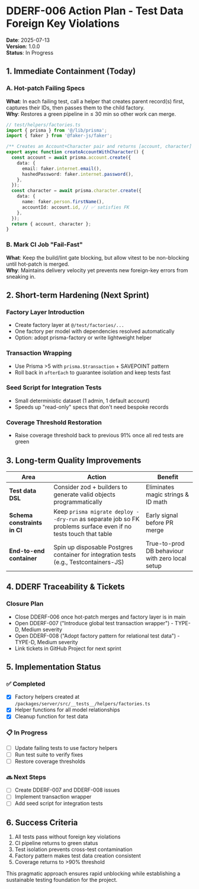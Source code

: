 # DDERF-006 Action Plan - Test Data Foreign Key Violations

**Date**: 2025-07-13  
**Version**: 1.0.0  
**Status**: In Progress

## 1. Immediate Containment (Today)

### A. Hot-patch Failing Specs

**What**: In each failing test, call a helper that creates parent record(s)
first, captures their IDs, then passes them to the child factory.  
**Why**: Restores a green pipeline in ≤ 30 min so other work can merge.

```typescript
// test/helpers/factories.ts
import { prisma } from '@/lib/prisma';
import { faker } from '@faker-js/faker';

/** Creates an Account+Character pair and returns [account, character] */
export async function createAccountWithCharacter() {
  const account = await prisma.account.create({
    data: {
      email: faker.internet.email(),
      hashedPassword: faker.internet.password(),
    },
  });
  const character = await prisma.character.create({
    data: {
      name: faker.person.firstName(),
      accountId: account.id, // ✅ satisfies FK
    },
  });
  return { account, character };
}
```

### B. Mark CI Job "Fail-Fast"

**What**: Keep the build/lint gate blocking, but allow vitest to be non-blocking
until hot-patch is merged.  
**Why**: Maintains delivery velocity yet prevents new foreign-key errors from
sneaking in.

## 2. Short-term Hardening (Next Sprint)

### Factory Layer Introduction

- Create factory layer at `@/test/factories/...`
- One factory per model with dependencies resolved automatically
- Option: adopt prisma-factory or write lightweight helper

### Transaction Wrapping

- Use Prisma >5 with `prisma.$transaction` + SAVEPOINT pattern
- Roll back in `afterEach` to guarantee isolation and keep tests fast

### Seed Script for Integration Tests

- Small deterministic dataset (1 admin, 1 default account)
- Speeds up "read-only" specs that don't need bespoke records

### Coverage Threshold Restoration

- Raise coverage threshold back to previous 91% once all red tests are green

## 3. Long-term Quality Improvements

| Area                         | Action                                                                                                          | Benefit                                         |
| ---------------------------- | --------------------------------------------------------------------------------------------------------------- | ----------------------------------------------- |
| **Test data DSL**            | Consider zod + builders to generate valid objects programmatically                                              | Eliminates magic strings & ID math              |
| **Schema constraints in CI** | Keep `prisma migrate deploy --dry-run` as separate job so FK problems surface even if no tests touch that table | Early signal before PR merge                    |
| **End-to-end container**     | Spin up disposable Postgres container for integration tests (e.g., Testcontainers-JS)                           | True-to-prod DB behaviour with zero local setup |

## 4. DDERF Traceability & Tickets

### Closure Plan

- Close DDERF-006 once hot-patch merges and factory layer is in main
- Open DDERF-007 ("Introduce global test transaction wrapper") - TYPE-D, Medium
  severity
- Open DDERF-008 ("Adopt factory pattern for relational test data") - TYPE-D,
  Medium severity
- Link tickets in GitHub Project for next sprint

## 5. Implementation Status

### ✅ Completed

- [x] Factory helpers created at
      `/packages/server/src/__tests__/helpers/factories.ts`
- [x] Helper functions for all model relationships
- [x] Cleanup function for test data

### 📋 In Progress

- [ ] Update failing tests to use factory helpers
- [ ] Run test suite to verify fixes
- [ ] Restore coverage thresholds

### 🔜 Next Steps

- [ ] Create DDERF-007 and DDERF-008 issues
- [ ] Implement transaction wrapper
- [ ] Add seed script for integration tests

## 6. Success Criteria

1. All tests pass without foreign key violations
2. CI pipeline returns to green status
3. Test isolation prevents cross-test contamination
4. Factory pattern makes test data creation consistent
5. Coverage returns to >90% threshold

This pragmatic approach ensures rapid unblocking while establishing a
sustainable testing foundation for the project.
